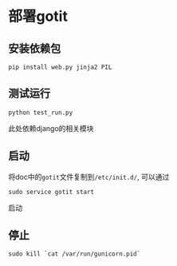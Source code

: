 # 部署gotit

## 安装依赖包

    pip install web.py jinja2 PIL


## 测试运行

    python test_run.py

此处依赖django的相关模块


## 启动

将doc中的`gotit`文件复制到`/etc/init.d/`, 可以通过

    sudo service gotit start

启动


## 停止

    sudo kill `cat /var/run/gunicorn.pid`
